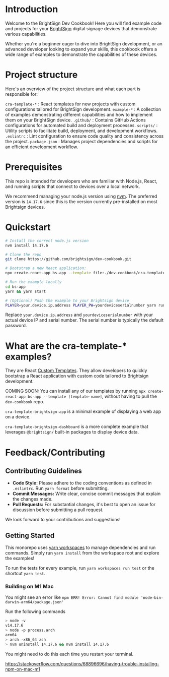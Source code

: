 # Introduction

Welcome to the BrightSign Dev Cookbook! Here you will find example code and projects for your [BrightSign](https://www.brightsign.biz/) digital signage devices that demonstrate various capabilities.

Whether you're a beginner eager to dive into BrightSign development, or an advanced developer looking to expand your skills, this cookbook offers a wide range of examples to demonstrate the capabilities of these devices.

# Project structure

Here's an overview of the project structure and what each part is responsible for:

`cra-template-*`    : React templates for new projects with custom configurations tailored for BrightSign development.
`example-*`         : A collection of examples demonstrating different capabilities and how to implement them on your BrightSign device.
`.github/`          : Contains GitHub Actions configurations for automated build and deployment processes.
`scripts/`          : Utility scripts to facilitate build, deployment, and development workflows.
`.eslintrc`         : Lint configuration to ensure code quality and consistency across the project.
`package.json`      : Manages project dependencies and scripts for an efficient development workflow.


# Prerequisites

This repo is intended for developers who are familiar with Node.js, React, and running scripts that connect to devices over a local network.

We recommend managing your node.js version using [nvm](https://github.com/nvm-sh/nvm/blob/master/README.md). The preferred version is `14.17.6` since this is the version currently pre-installed on most Brightsign devices.

# Quickstart

```zsh
# Install the correct node.js version
nvm install 14.17.6

# Clone the repo
git clone https://github.com/brightsign/dev-cookbook.git

# Bootstrap a new React application:
npx create-react-app bs-app --template file:./dev-cookbook/cra-template-brightsign-app

# Run the example locally
cd bs-app
yarn && yarn start

# (Optional) Push the example to your Brightsign device
PLAYER=your.device.ip.address PLAYER_PW=yourdeviceserialnumber yarn run put:prod 

```

Replace `your.device.ip.address` and `yourdeviceserialnumber` with your actual device IP and serial number. The serial number is typically the default password.

# What are the cra-template-* examples?
They are React [Custom Templates](https://create-react-app.dev/docs/custom-templates/). They allow developers to quickly bootstrap a React application with custom code tailored to Brightsign development. 

COMING SOON: You can install any of our templates by running `npx create-react-app bs-app --template [template-name]`, without having to pull the `dev-cookbook` repo.

`cra-template-brightsign-app` is a minimal example of displaying a web app on a device. 

`cra-template-brightsign-dashboard` is a more complete example that leverages `@brightsign/` built-in packages to display device data.

# Feedback/Contributing

## Contributing Guidelines

- **Code Style:** Please adhere to the coding conventions as defined in `.eslintrc`. Run `yarn format` before submitting.
- **Commit Messages:** Write clear, concise commit messages that explain the changes made.
- **Pull Requests:** For substantial changes, it's best to open an issue for discussion before submitting a pull request.

We look forward to your contributions and suggestions!

## Getting Started

This monorepo uses [yarn workspaces](https://classic.yarnpkg.com/lang/en/docs/workspaces/) to manage dependencies and run commands. Simply run `yarn install` from the workspace root and explore the examples!

To run the tests for every example, run `yarn workspaces run test` or the shortcut `yarn test`.

### Building on M1 Mac
You might see an error like `npm ERR! Error: Cannot find module 'node-bin-darwin-arm64/package.json'`

Run the following commands
```zsh
> node -v
v14.17.6
> node -p process.arch
arm64
> arch -x86_64 zsh
> nvm uninstall 14.17.6 && nvm install 14.17.6
```

You might need to do this each time you restart your terminal.

https://stackoverflow.com/questions/68896696/having-trouble-installing-npm-on-mac-m1